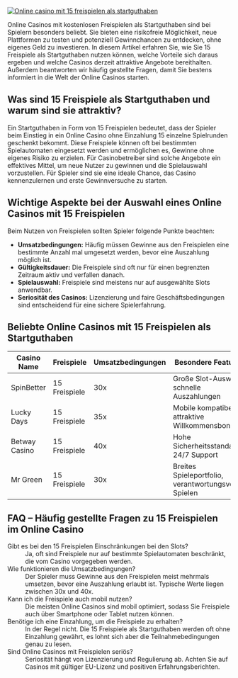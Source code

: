 [![Online casino mit 15 freispielen als startguthaben](https://123-caf.pages.dev/gitsignup.png)](https://vrmoo.ru/Bt82HjjY)

<p>Online Casinos mit kostenlosen Freispielen als Startguthaben sind bei Spielern besonders beliebt. Sie bieten eine risikofreie Möglichkeit, neue Plattformen zu testen und potenziell Gewinnchancen zu entdecken, ohne eigenes Geld zu investieren. In diesem Artikel erfahren Sie, wie Sie 15 Freispiele als Startguthaben nutzen können, welche Vorteile sich daraus ergeben und welche Casinos derzeit attraktive Angebote bereithalten. Außerdem beantworten wir häufig gestellte Fragen, damit Sie bestens informiert in die Welt der Online Casinos starten.</p>  <h2>Was sind 15 Freispiele als Startguthaben und warum sind sie attraktiv?</h2> <p>Ein Startguthaben in Form von 15 Freispielen bedeutet, dass der Spieler beim Einstieg in ein Online Casino ohne Einzahlung 15 einzelne Spielrunden geschenkt bekommt. Diese Freispiele können oft bei bestimmten Spielautomaten eingesetzt werden und ermöglichen es, Gewinne ohne eigenes Risiko zu erzielen. Für Casinobetreiber sind solche Angebote ein effektives Mittel, um neue Nutzer zu gewinnen und die Spielauswahl vorzustellen. Für Spieler sind sie eine ideale Chance, das Casino kennenzulernen und erste Gewinnversuche zu starten.</p>  <h2>Wichtige Aspekte bei der Auswahl eines Online Casinos mit 15 Freispielen</h2> <p>Beim Nutzen von Freispielen sollten Spieler folgende Punkte beachten:</p> <ul>   <li><strong>Umsatzbedingungen:</strong> Häufig müssen Gewinne aus den Freispielen eine bestimmte Anzahl mal umgesetzt werden, bevor eine Auszahlung möglich ist.</li>   <li><strong>Gültigkeitsdauer:</strong> Die Freispiele sind oft nur für einen begrenzten Zeitraum aktiv und verfallen danach.</li>   <li><strong>Spielauswahl:</strong> Freispiele sind meistens nur auf ausgewählte Slots anwendbar.</li>   <li><strong>Seriosität des Casinos:</strong> Lizenzierung und faire Geschäftsbedingungen sind entscheidend für eine sichere Spielerfahrung.</li> </ul>  <h2>Beliebte Online Casinos mit 15 Freispielen als Startguthaben</h2> <table>   <thead>     <tr>       <th>Casino Name</th>       <th>Freispiele</th>       <th>Umsatzbedingungen</th>       <th>Besondere Features</th>     </tr>   </thead>   <tbody>     <tr>       <td>SpinBetter</td>       <td>15 Freispiele</td>       <td>30x</td>       <td>Große Slot-Auswahl, schnelle Auszahlungen</td>     </tr>     <tr>       <td>Lucky Days</td>       <td>15 Freispiele</td>       <td>35x</td>       <td>Mobile kompatibel, attraktive Willkommensboni</td>     </tr>     <tr>       <td>Betway Casino</td>       <td>15 Freispiele</td>       <td>40x</td>       <td>Hohe Sicherheitsstandards, 24/7 Support</td>     </tr>     <tr>       <td>Mr Green</td>       <td>15 Freispiele</td>       <td>30x</td>       <td>Breites Spieleportfolio, verantwortungsvolles Spielen</td>     </tr>   </tbody> </table>  <h2>FAQ – Häufig gestellte Fragen zu 15 Freispielen im Online Casino</h2> <dl>   <dt>Gibt es bei den 15 Freispielen Einschränkungen bei den Slots?</dt>   <dd>Ja, oft sind Freispiele nur auf bestimmte Spielautomaten beschränkt, die vom Casino vorgegeben werden.</dd>      <dt>Wie funktionieren die Umsatzbedingungen?</dt>   <dd>Der Spieler muss Gewinne aus den Freispielen meist mehrmals umsetzen, bevor eine Auszahlung erlaubt ist. Typische Werte liegen zwischen 30x und 40x.</dd>      <dt>Kann ich die Freispiele auch mobil nutzen?</dt>   <dd>Die meisten Online Casinos sind mobil optimiert, sodass Sie Freispiele auch über Smartphone oder Tablet nutzen können.</dd>      <dt>Benötige ich eine Einzahlung, um die Freispiele zu erhalten?</dt>   <dd>In der Regel nicht. Die 15 Freispiele als Startguthaben werden oft ohne Einzahlung gewährt, es lohnt sich aber die Teilnahmebedingungen genau zu lesen.</dd>      <dt>Sind Online Casinos mit Freispielen seriös?</dt>   <dd>Seriosität hängt von Lizenzierung und Regulierung ab. Achten Sie auf Casinos mit gültiger EU-Lizenz und positiven Erfahrungsberichten.</dd> </dl>